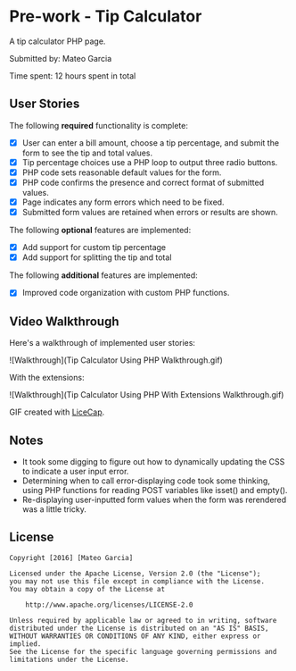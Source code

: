 # Pre-work - Tip Calculator

A tip calculator PHP page.

Submitted by: Mateo Garcia

Time spent: 12 hours spent in total

## User Stories

The following **required** functionality is complete:
* [x] User can enter a bill amount, choose a tip percentage, and submit the form to see the tip and total values.
* [x] Tip percentage choices use a PHP loop to output three radio buttons.
* [x] PHP code sets reasonable default values for the form.
* [x] PHP code confirms the presence and correct format of submitted values.
* [x] Page indicates any form errors which need to be fixed.
* [x] Submitted form values are retained when errors or results are shown.

The following **optional** features are implemented:
* [x] Add support for custom tip percentage
* [x] Add support for splitting the tip and total

The following **additional** features are implemented:

* [x] Improved code organization with custom PHP functions.

## Video Walkthrough

Here's a walkthrough of implemented user stories:

![Walkthrough](Tip Calculator Using PHP Walkthrough.gif)

With the extensions:

![Walkthrough](Tip Calculator Using PHP With Extensions Walkthrough.gif)

GIF created with [LiceCap](http://www.cockos.com/licecap/).

## Notes

* It took some digging to figure out how to dynamically updating the CSS to indicate a user input error.
* Determining when to call error-displaying code took some thinking, using PHP functions for reading POST variables like isset() and empty().
* Re-displaying user-inputted form values when the form was rerendered was a little tricky.

## License

    Copyright [2016] [Mateo Garcia]

    Licensed under the Apache License, Version 2.0 (the "License");
    you may not use this file except in compliance with the License.
    You may obtain a copy of the License at

        http://www.apache.org/licenses/LICENSE-2.0

    Unless required by applicable law or agreed to in writing, software
    distributed under the License is distributed on an "AS IS" BASIS,
    WITHOUT WARRANTIES OR CONDITIONS OF ANY KIND, either express or implied.
    See the License for the specific language governing permissions and
    limitations under the License.
